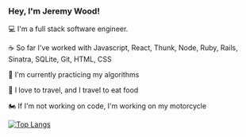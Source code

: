 ### Hey, I'm Jeremy Wood!

:computer: I'm a full stack software engineer.

:coffee: So far I've worked with Javascript, React, Thunk, Node, Ruby, Rails, Sinatra, SQLite, Git, HTML, CSS

:construction_worker: I'm currently practicing my algorithms

:bento: I love to travel, and I travel to eat food

:motorcycle: If I'm not working on code, I'm working on my motorcycle


[![Top Langs](https://github-readme-stats.vercel.app/api/top-langs/?username=J5Wood&layout=compact)](https://github.com/anuraghazra/github-readme-stats)


<!--
**J5Wood/J5Wood** is a ✨ _special_ ✨ repository because its `README.md` (this file) appears on your GitHub profile.

Here are some ideas to get you started:

- 🔭 I’m currently working on ...
- 🌱 I’m currently learning ...
- 👯 I’m looking to collaborate on ...
- 🤔 I’m looking for help with ...
- 💬 Ask me about ...
- 📫 How to reach me: ...
- 😄 Pronouns: ...
- ⚡ Fun fact: ...
-->
